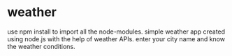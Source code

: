 # weather
use npm install to import all the node-modules. simple weather app created using node.js with the help of weather APIs.
enter your city name and know the weather conditions.
